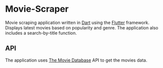 # Movie-Scraper

Movie scraping application written in [Dart](https://dart.dev/) using the [Flutter](https://flutter.dev/) framework.
Displays latest movies based on popularity and genre. 
The application also includes a search-by-title function.


## API
The application uses [The Movie Database](https://www.themoviedb.org) API to get the movies data.
